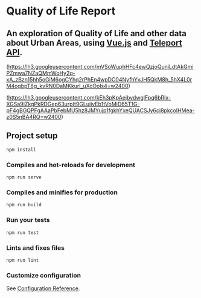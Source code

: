 # Quality of Life Report

## An exploration of Quality of Life and other data about Urban Areas, using [Vue.js](https://vuejs.org/) and [Teleport API](https://developers.teleport.org/api/resources/UrbanArea/).

(https://lh3.googleusercontent.com/mVSoWuphHFc4ewQzjoQuniLdtAkGmiPZmwa7NZaQMmWoHy2q-xA_zBzn15hh5oGiM6ogCYhq2rPhEn4wpDC04NyfhYvJH5QkM8h_5hX4L0rM4ogbpT8g_kvRN0DaMKkurl_uXcOols4=w2400)

(https://lh3.googleusercontent.com/kEh3pKpAejbvdwgIFpq6bRIx-XGSa9IZkgPkRDGep63urpIt9GLuiivEb1tVoMiD65T1G-pF4gBGQPFgAAaPbFebMU5hz8JMYujp1fgkhYxeQUACSJy6ci8pkcoIHMea-z0S5nBA4RQ=w2400)

## Project setup
```
npm install
```

### Compiles and hot-reloads for development
```
npm run serve
```

### Compiles and minifies for production
```
npm run build
```

### Run your tests
```
npm run test
```

### Lints and fixes files
```
npm run lint
```

### Customize configuration
See [Configuration Reference](https://cli.vuejs.org/config/).
